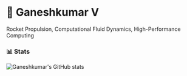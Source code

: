 # 🚀 Ganeshkumar V

Rocket Propulsion, Computational Fluid Dynamics, High-Performance Computing
### 📊 Stats

![Ganeshkumar's GitHub stats](https://github-readme-stats.vercel.app/api?username=Ganeshkumar-V&show_icons=true&theme=gruvbox)

<!-- ![GitHub Streak](https://streak-stats.demolab.com?user=ForrestKnight&theme=gruvbox&border_radius=4.5) -->

#
<!--
**Ganeshkumar-V/Ganeshkumar-V** is a ✨ _special_ ✨ repository because its `README.md` (this file) appears on your GitHub profile.

Here are some ideas to get you started:

- 🔭 I’m currently working on ...
- 🌱 I’m currently learning ...
- 👯 I’m looking to collaborate on ...
- 🤔 I’m looking for help with ...
- 💬 Ask me about ...
- 📫 How to reach me: ...
- 😄 Pronouns: ...
- ⚡ Fun fact: ...
-->
